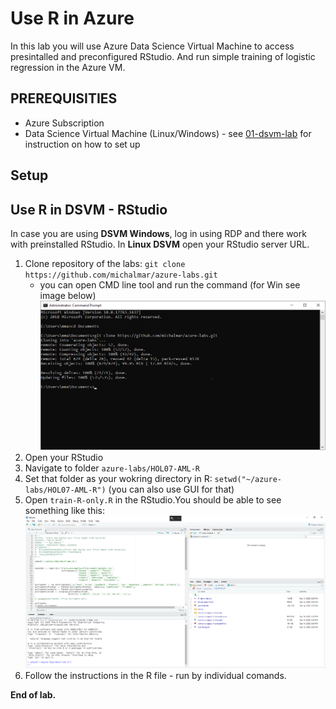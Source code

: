 # Use R in Azure

In this lab you will use Azure Data Science Virtual Machine to access presintalled and preconfigured RStudio. And run simple training of logistic regression in the Azure VM. 


## PREREQUISITIES

- Azure Subscription
- Data Science Virtual Machine (Linux/Windows) - see [01-dsvm-lab](./01-dsvm-lab.md) for instruction on how to set up


## Setup

## Use R in DSVM - RStudio

In case you are using **DSVM Windows**, log in using RDP and there work with preinstalled RStudio. In **Linux DSVM** open your RStudio server URL.

1. Clone repository of the labs: `git clone https://github.com/michalmar/azure-labs.git`
    - you can open CMD line tool and run the command (for Win see image below)
    ![img](./media/hol2-1.png)
1. Open your RStudio
1. Navigate to folder `azure-labs/HOL07-AML-R`
1. Set that folder as your wokring directory in R: `setwd("~/azure-labs/HOL07-AML-R")` (you can also use GUI for that)
1. Open `train-R-only.R` in the RStudio.You should be able to see something like this:
![img](./media/hol2-2.png)
1. Follow the instructions in the R file - run by individual comands.

**End of lab.**

